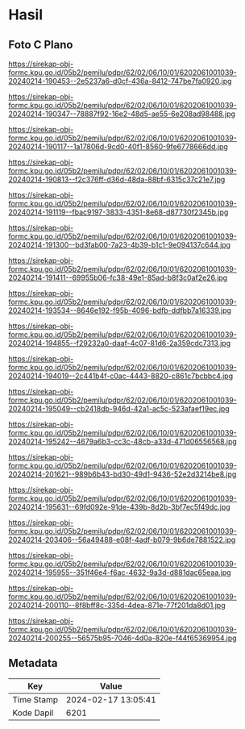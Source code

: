 # Hasil

## Foto C Plano

https://sirekap-obj-formc.kpu.go.id/05b2/pemilu/pdpr/62/02/06/10/01/6202061001039-20240214-190453--2e5237a6-d0cf-436a-8412-747be7fa0920.jpg

https://sirekap-obj-formc.kpu.go.id/05b2/pemilu/pdpr/62/02/06/10/01/6202061001039-20240214-190347--78887f92-16e2-48d5-ae55-6e208ad98488.jpg

https://sirekap-obj-formc.kpu.go.id/05b2/pemilu/pdpr/62/02/06/10/01/6202061001039-20240214-190117--1a17806d-9cd0-40f1-8560-9fe6778666dd.jpg

https://sirekap-obj-formc.kpu.go.id/05b2/pemilu/pdpr/62/02/06/10/01/6202061001039-20240214-190813--f2c376ff-d36d-48da-88bf-6315c37c21e7.jpg

https://sirekap-obj-formc.kpu.go.id/05b2/pemilu/pdpr/62/02/06/10/01/6202061001039-20240214-191119--fbac9197-3833-4351-8e68-d87730f2345b.jpg

https://sirekap-obj-formc.kpu.go.id/05b2/pemilu/pdpr/62/02/06/10/01/6202061001039-20240214-191300--bd3fab00-7a23-4b39-b1c1-9e094137c644.jpg

https://sirekap-obj-formc.kpu.go.id/05b2/pemilu/pdpr/62/02/06/10/01/6202061001039-20240214-191411--69955b06-fc38-49e1-85ad-b8f3c0af2e26.jpg

https://sirekap-obj-formc.kpu.go.id/05b2/pemilu/pdpr/62/02/06/10/01/6202061001039-20240214-193534--8646e192-f95b-4096-bdfb-ddfbb7a16339.jpg

https://sirekap-obj-formc.kpu.go.id/05b2/pemilu/pdpr/62/02/06/10/01/6202061001039-20240214-194855--f29232a0-daaf-4c07-81d6-2a359cdc7313.jpg

https://sirekap-obj-formc.kpu.go.id/05b2/pemilu/pdpr/62/02/06/10/01/6202061001039-20240214-194019--2c441b4f-c0ac-4443-8820-c861c7bcbbc4.jpg

https://sirekap-obj-formc.kpu.go.id/05b2/pemilu/pdpr/62/02/06/10/01/6202061001039-20240214-195049--cb2418db-946d-42a1-ac5c-523afaef19ec.jpg

https://sirekap-obj-formc.kpu.go.id/05b2/pemilu/pdpr/62/02/06/10/01/6202061001039-20240214-195242--4679a6b3-cc3c-48cb-a33d-471d06556568.jpg

https://sirekap-obj-formc.kpu.go.id/05b2/pemilu/pdpr/62/02/06/10/01/6202061001039-20240214-201621--989b6b43-bd30-49d1-9436-52e2d3214be8.jpg

https://sirekap-obj-formc.kpu.go.id/05b2/pemilu/pdpr/62/02/06/10/01/6202061001039-20240214-195631--69fd092e-91de-439b-8d2b-3bf7ec5f49dc.jpg

https://sirekap-obj-formc.kpu.go.id/05b2/pemilu/pdpr/62/02/06/10/01/6202061001039-20240214-203406--56a49488-e08f-4adf-b079-9b6de7881522.jpg

https://sirekap-obj-formc.kpu.go.id/05b2/pemilu/pdpr/62/02/06/10/01/6202061001039-20240214-195955--351f46e4-f6ac-4632-9a3d-d881dac65eaa.jpg

https://sirekap-obj-formc.kpu.go.id/05b2/pemilu/pdpr/62/02/06/10/01/6202061001039-20240214-200110--8f8bff8c-335d-4dea-871e-77f201da8d01.jpg

https://sirekap-obj-formc.kpu.go.id/05b2/pemilu/pdpr/62/02/06/10/01/6202061001039-20240214-200255--56575b95-7046-4d0a-820e-f44f65369954.jpg


## Metadata

| Key        | Value               |
| ---------- | ------------------- |
| Time Stamp | 2024-02-17 13:05:41 |
| Kode Dapil | 6201                |




